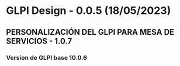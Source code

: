 # GLPI Design - 0.0.5 (18/05/2023)
## PERSONALIZACIÓN DEL GLPI PARA MESA DE SERVICIOS - 1.0.7
### Version de GLPI base 10.0.6

